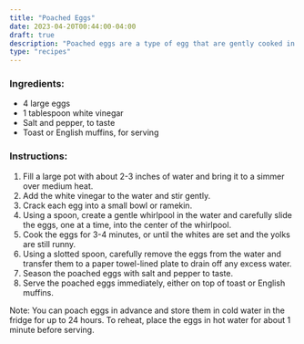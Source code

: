 ```yaml
---
title: "Poached Eggs"
date: 2023-04-20T00:44:00-04:00
draft: true
description: "Poached eggs are a type of egg that are gently cooked in simmering water, creating a delicate and tender texture. The egg whites are set, while the yolk remains runny, making for a delicious and creamy combination. Poached eggs are often served for breakfast or brunch, either on their own or on top of toast, English muffins, or other breakfast dishes. They can also be a healthy and protein-packed addition to salads, sandwiches, and other meals."
type: "recipes"
---
```


### Ingredients:

- 4 large eggs
- 1 tablespoon white vinegar
- Salt and pepper, to taste
- Toast or English muffins, for serving

### Instructions:

1. Fill a large pot with about 2-3 inches of water and bring it to a simmer over medium heat.
1. Add the white vinegar to the water and stir gently.
1. Crack each egg into a small bowl or ramekin.
1. Using a spoon, create a gentle whirlpool in the water and carefully slide the eggs, one at a time, into the center of the whirlpool.
1. Cook the eggs for 3-4 minutes, or until the whites are set and the yolks are still runny.
1. Using a slotted spoon, carefully remove the eggs from the water and transfer them to a paper towel-lined plate to drain off any excess water.
1. Season the poached eggs with salt and pepper to taste.
1. Serve the poached eggs immediately, either on top of toast or English muffins. 

Note: You can poach eggs in advance and store them in cold water in the fridge for up to 24 hours. To reheat, place the eggs in hot water for about 1 minute before serving.